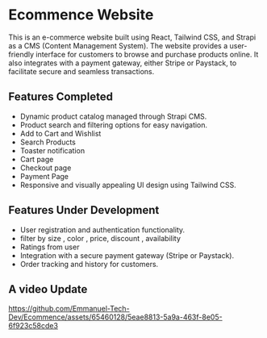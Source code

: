 # Ecommence Website
This is an e-commerce website built using React, Tailwind CSS, and Strapi as a CMS (Content Management System). The website provides a user-friendly interface for customers to browse and purchase products online. It also integrates with a payment gateway, either Stripe or Paystack, to facilitate secure and seamless transactions.

## Features Completed

- Dynamic product catalog managed through Strapi CMS.
- Product search and filtering options for easy navigation.
- Add to Cart and Wishlist
- Search Products
- Toaster notification
- Cart page
- Checkout page
- Payment Page
- Responsive and visually appealing UI design using Tailwind CSS.

## Features Under Development
- User registration and authentication functionality.
- filter by size , color , price, discount , availability 
- Ratings from user 
- Integration with a secure payment gateway (Stripe or Paystack).
- Order tracking and history for customers.


## A video Update 

https://github.com/Emmanuel-Tech-Dev/Ecommence/assets/65460128/5eae8813-5a9a-463f-8e05-6f923c58cde3



